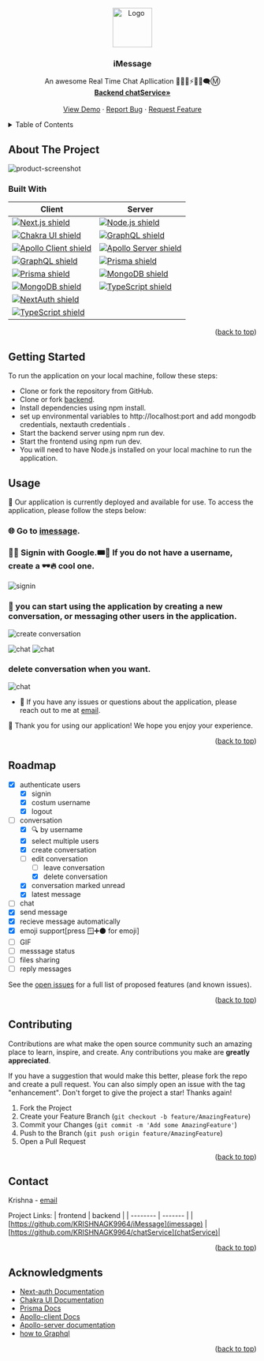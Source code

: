 <!-- PROJECT LOGO -->
<br />
<div align="center">
  <a href="https://imessage-inky.vercel.app/">
    <img src="public/images/macos-messages.png" alt="Logo" width="80" height="80">
  </a>

<h3 align="center">iMessage</h3>

  <p align="center">
    An awesome Real Time Chat Apllication 🙋‍♂️👋⚡🔥💬🗨️Ⓜ️
    <br />
    <a href="https://github.com/KRISHNAGK9964/chatService"><strong>Backend chatService»</strong></a>
    <br />
    <br />
    <a href="https://github.com/KRISHNAGK9964/iMessage">View Demo</a>
    ·
    <a href="https://github.com/KRISHNAGK9964/iMessage/issues">Report Bug</a>
    ·
    <a href="https://github.com/KRISHNAGK9964/iMessage/issues">Request Feature</a>
  </p>
</div>



<!-- TABLE OF CONTENTS -->
<details>
  <summary>Table of Contents</summary>
  <ol>
    <li>
      <a href="#about-the-project">About The Project</a>
      <ul>
        <li><a href="#built-with">Built With</a></li>
      </ul>
    </li>
    <li><a href="#getting-started">Getting Started</a></li>
    <li><a href="#usage">Usage</a></li>
    <li><a href="#roadmap">Roadmap</a></li>
    <li><a href="#contributing">Contributing</a></li>
    <li><a href="#contact">Contact</a></li>
    <li><a href="#acknowledgments">Acknowledgments</a></li>
  </ol>
</details>



<!-- ABOUT THE PROJECT -->
## About The Project

![product-screenshot](./public/demo/demo-2.png)

### Built With

| Client | Server |
|------------------------------------------------------------------------------------|--------------------------------------------------------------------------------|
| [![Next.js shield][nextjs-shield]][nextjs-url]  | [![Node.js shield][nodejs-shield]][nodejs-url] |
[![Chakra UI shield][chakra-shield]][chakra-url] | [![GraphQL shield][graphql-shield]][graphql-url] |
[![Apollo Client shield][apollo-client-shield]][apollo-client-url] | [![Apollo Server shield][apollo-server-shield]][apollo-server-url] |
[![GraphQL shield][graphql-shield]][graphql-url] | [![Prisma shield][prisma-shield]][prisma-url] |
[![Prisma shield][prisma-shield]][prisma-url] | [![MongoDB shield][mongodb-shield]][mongodb-url] |
[![MongoDB shield][mongodb-shield]][mongodb-url] | [![TypeScript shield][typescript-shield]][typescript-url] |
[![NextAuth shield][nextauth-shield]][nextauth-url] | 
[![TypeScript shield][typescript-shield]][typescript-url]|



<p align="right">(<a href="#readme">back to top</a>)</p>



<!-- GETTING STARTED -->
## Getting Started

To run the application on your local machine, follow these steps:

- Clone or fork the repository from GitHub.
- Clone or fork [backend]([chatServie]).
- Install dependencies using npm install.
- set up environmental variables to http://localhost:port and add mongodb credentials, nextauth credentials .
- Start the backend server using npm run dev.
- Start the frontend using npm run dev.
- You will need to have Node.js installed on your local machine to run the application.

<!-- USAGE EXAMPLES -->
## Usage

🚀 Our application is currently deployed and available for use. To access the application, please follow the steps below:

### 🌐 Go to [imessage].

### 🙋‍♀️ Signin with Google.🎟️🎫 If you do not have a username, create a 🕶️🔥 cool one.

![signin](./public/demo/signin_username.png)

### 💬 you can start using the application by creating a new conversation, or messaging other users in the application.

![create conversation](./public/demo/create-c.png)

![chat](./public/demo/demo-convesation-unmarked.png)
![chat](./public/demo/demo-conversation-marked.png)

### delete conversation when you want.

![chat](./public/demo/demo-delete-conversation.png)

- 📧 If you have any issues or questions about the application, please reach out to me at [email].

🎉 Thank you for using our application! We hope you enjoy your experience.
<p align="right">(<a href="#readme">back to top</a>)</p>


<!-- ROADMAP -->
## Roadmap

- [x] authenticate users
    - [x] signin
    - [x] costum username
    - [x] logout
- [ ] conversation
    - [x] 🔍 by username
    - [x] select multiple users
    - [x] create conversation
    - [ ] edit conversation
        - [ ] leave conversation
        - [x] delete conversation
    - [x] conversation marked unread
    - [x] latest message
 - [ ] chat 
  - [x] send message
  - [x] recieve message automatically
  - [x] emoji support[press 🪟➕⚫ for emoji]
  - [ ] GIF
  - [ ] messsage status
  - [ ] files sharing
  - [ ] reply messages

See the [open issues](https://github.com/github_username/repo_name/issues) for a full list of proposed features (and known issues).

<p align="right">(<a href="#readme">back to top</a>)</p>



<!-- CONTRIBUTING -->
## Contributing

Contributions are what make the open source community such an amazing place to learn, inspire, and create. Any contributions you make are **greatly appreciated**.

If you have a suggestion that would make this better, please fork the repo and create a pull request. You can also simply open an issue with the tag "enhancement".
Don't forget to give the project a star! Thanks again!

1. Fork the Project
2. Create your Feature Branch (`git checkout -b feature/AmazingFeature`)
3. Commit your Changes (`git commit -m 'Add some AmazingFeature'`)
4. Push to the Branch (`git push origin feature/AmazingFeature`)
5. Open a Pull Request

<p align="right">(<a href="#readme">back to top</a>)</p>


<!-- CONTACT -->
## Contact

Krishna -  [email](email)

Project Links: 
| frontend | backend |
| -------- | ------- |
|[https://github.com/KRISHNAGK9964/iMessage](imessage) | [https://github.com/KRISHNAGK9964/chatService](chatService)|

<p align="right">(<a href="#readme">back to top</a>)</p>



<!-- ACKNOWLEDGMENTS -->
## Acknowledgments

* [Next-auth Documentation](https://next-auth.js.org/getting-started/introduction)
* [Chakra UI Documentation](https://chakra-ui.com/docs/styled-system/style-props)
* [Prisma Docs](https://www.prisma.io/docs)
* [Apollo-client Docs](https://www.apollographql.com/docs/react)
* [Apollo-server documentation](https://www.apollographql.com/docs/apollo-server)
* [how to Graphql](https://www.howtographql.com/)

<p align="right">(<a href="#readme">back to top</a>)</p>



<!-- MARKDOWN LINKS & IMAGES -->
<!-- https://www.markdownguide.org/basic-syntax/#reference-style-links -->
[contributors-shield]: https://img.shields.io/github/contributors/github_username/repo_name.svg?style=for-the-badge
[contributors-url]: https://github.com/github_username/repo_name/graphs/contributors
[forks-shield]: https://img.shields.io/github/forks/github_username/repo_name.svg?style=for-the-badge
[forks-url]: https://github.com/github_username/repo_name/network/members
[stars-shield]: https://img.shields.io/github/stars/github_username/repo_name.svg?style=for-the-badge
[stars-url]: https://github.com/github_username/repo_name/stargazers
[issues-shield]: https://img.shields.io/github/issues/github_username/repo_name.svg?style=for-the-badge
[issues-url]: https://github.com/github_username/repo_name/issues
[license-shield]: https://img.shields.io/github/license/github_username/repo_name.svg?style=for-the-badge
[license-url]: https://github.com/github_username/repo_name/blob/master/LICENSE.txt
[linkedin-shield]: https://img.shields.io/badge/-LinkedIn-black.svg?style=for-the-badge&logo=linkedin&colorB=555
[linkedin-url]: https://linkedin.com/in/linkedin_username
[product-screenshot]: images/screenshot.png
[Next.js]: https://img.shields.io/badge/next.js-000000?style=for-the-badge&logo=nextdotjs&logoColor=white
[Next-url]: https://nextjs.org/
[React.js]: https://img.shields.io/badge/React-20232A?style=for-the-badge&logo=react&logoColor=61DAFB
[React-url]: https://reactjs.org/

[chatService]: https://github.com/KRISHNAGK9964/chatService
[imessage]: https://imessage-inky.vercel.app/
[email]: Kkrishna22572@gmail.com
[Bootstrap.com]: https://img.shields.io/badge/Bootstrap-563D7C?style=for-the-badge&logo=bootstrap&logoColor=white
[Bootstrap-url]: https://getbootstrap.com

[nextjs-shield]: https://img.shields.io/badge/Next.js-v12.0.7-black?style=for-the-badge&logo=next.js&logoColor=white&color=0076C1&labelColor=000000
[nextjs-url]: https://nextjs.org/

[chakra-shield]: https://img.shields.io/badge/Chakra_UI-v1.6.7-blue?style=for-the-badge&logo=chakra-ui&logoColor=white&color=319795&labelColor=000000
[chakra-url]: https://chakra-ui.com/

[prisma-shield]: https://img.shields.io/badge/Prisma-v3.9.2-purple?style=for-the-badge&logo=prisma&logoColor=white&color=5B00D5&labelColor=000000
[prisma-url]: https://www.prisma.io/

[apollo-shield]: https://img.shields.io/badge/Apollo_GraphQL-v3.5.0-pink?style=for-the-badge&logo=apollo-graphql&logoColor=white&color=311C87&labelColor=000000
[apollo-url]: https://www.apollographql.com/

[mongodb-shield]: https://img.shields.io/badge/MongoDB-v5.0-green?style=for-the-badge&logo=mongodb&logoColor=white&color=47A248&labelColor=000000
[mongodb-url]: https://www.mongodb.com/

[nodejs-shield]: https://img.shields.io/badge/Node.js-v14.18.1-green?style=for-the-badge&logo=node.js&logoColor=white&color=339933&labelColor=000000
[nodejs-url]: https://nodejs.org/

[typescript-shield]: https://img.shields.io/badge/TypeScript-v4.5-blue?style=for-the-badge&logo=typescript&logoColor=white&color=007ACC&labelColor=000000
[typescript-url]: https://www.typescriptlang.org/

[nextauth-shield]: https://img.shields.io/badge/NextAuth-v4.4.0-black?style=for-the-badge&logo=next.js&logoColor=white&color=000000&labelColor=FFFFFF
[nextauth-url]: https://next-auth.js.org/

[graphql-shield]: https://img.shields.io/badge/GraphQL-v15.5.1-pink?style=for-the-badge&logo=graphql&logoColor=white&color=E434AA&labelColor=000000
[graphql-url]: https://graphql.org/


[apollo-client-shield]: https://img.shields.io/badge/Apollo_Client-v3.5.0-pink?style=for-the-badge&logo=apollo-graphql&logoColor=white&color=311C87&labelColor=000000
[apollo-client-url]: https://www.apollographql.com/docs/react/

[apollo-server-shield]: https://img.shields.io/badge/Apollo_Server-v3.5.0-pink?style=for-the-badge&logo=apollo-graphql&logoColor=white&color=311C87&labelColor=000000
[apollo-server-url]: https://www.apollographql.com/docs/apollo-server/
